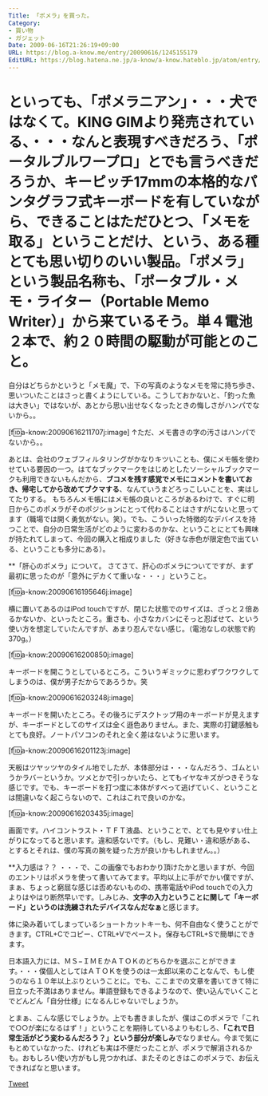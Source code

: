 ```yaml
---
Title: 「ポメラ」を買った。
Category:
- 買い物
- ガジェット
Date: 2009-06-16T21:26:19+09:00
URL: https://blog.a-know.me/entry/20090616/1245155179
EditURL: https://blog.hatena.ne.jp/a-know/a-know.hateblo.jp/atom/entry/12921228815727980036
---
```


といっても、「ポメラニアン」・・・犬ではなくて。KING GIMより発売されている、・・・なんと表現すべきだろう、「ポータルブルワープロ」とでも言うべきだろうか、キーピッチ17mmの本格的なパンタグラフ式キーボードを有していながら、できることはただひとつ、「メモを取る」ということだけ、という、ある種とても思い切りのいい製品。「ポメラ」という製品名称も、「<span style="font-weight:bold;">ポータブル・メモ・ライター（Portable Memo Writer）</span>」から来ているそう。単４電池２本で、約２０時間の駆動が可能とのこと。
====
自分はどちらかというと「メモ魔」で、下の写真のようなメモを常に持ち歩き、思いついたことはさっと書くようにしている。こうしておかないと、「釣った魚は大きい」ではないが、あとから思い出せなくなったときの悔しさがハンパでないから。。


[f:id:a-know:20090616211707j:image]
↑ただ、メモ書きの字の汚さはハンパでないから。。


あとは、会社のウェブフィルタリングがかなりキツいことも、僕にメモ帳を使わせている要因の一つ。はてなブックマークをはじめとしたソーシャルブックマークも利用できないもんだから、<span style="font-weight:bold;">ブコメを残す感覚でメモにコメントを書いておき、帰宅してから改めてブクマする</span>、なんていうまどろっこしいことを、実はしてたりする。
もちろんメモ帳にはメモ帳の良いところがあるわけで、すぐに明日からこのポメラがそのポジションにとって代わることはさすがにないと思ってます（職場では開く勇気がない。笑）。でも、こういった特徴的なデバイスを持つことで、自分の日常生活がどのように変わるのかな、ということにとても興味が持たれてしまって、今回の購入と相成りました（好きな赤色が限定色で出ている、ということも多分にある）。


**「肝心のポメラ」について。
さてさて、肝心のポメラについてですが、まず最初に思ったのが「意外にデカくて重いな・・・」ということ。

[f:id:a-know:20090616195646j:image]

横に置いてあるのはiPod touchですが、閉じた状態でのサイズは、ざっと２倍あるかないか、といったところ。重さも、小さなカバンにそっと忍ばせて、という使い方を想定していたんですが、あまり忍んでない感じ。（電池なしの状態で約370g。）

[f:id:a-know:20090616200850j:image]

キーボードを開こうとしているところ。こういうギミックに思わずワクワクしてしまうのは、僕が男子だからであろうか。笑

[f:id:a-know:20090616203248j:image]

キーボードを開いたところ。その後ろにデスクトップ用のキーボードが見えますが、キーボードとしてのサイズは全く遜色ありません。また、実際の打鍵感触もとても良好。ノートパソコンのそれと全く差はないように思います。

[f:id:a-know:20090616201123j:image]

天板はツヤッツヤのタイル地でしたが、本体部分は・・・なんだろう、ゴムというかラバーというか。ツメとかで引っかいたら、とてもイヤなキズがつきそうな感じです。でも、キーボードを打つ度に本体がすべって逃げていく、ということは間違いなく起こらないので、これはこれで良いのかな。

[f:id:a-know:20090616203435j:image]

画面です。ハイコントラスト・ＴＦＴ液晶、ということで、とても見やすい仕上がりになってると思います。違和感ないです。（もし、見難い・違和感がある、とするとそれは、僕の写真の腕を疑った方が良いかもしれません。。）


**入力感は？？
・・・で、この画像でもおわかり頂けたかと思いますが、今回のエントリはポメラを使って書いてみてます。平均以上に手がでかい僕ですが、まぁ、ちょっと窮屈な感じは否めないものの、携帯電話やiPod touchでの入力よりはやはり断然早いです。しみじみ、<span style="font-weight:bold;">文字の入力ということに関して「キーボード」というのは洗練されたデバイスなんだなぁ</span>と感じます。

体に染み着いてしまっているショートカットキーも、何不自由なく使うことができます。CTRL+Cでコピー、CTRL+Vでペースト。保存もCTRL+Sで簡単にできます。

日本語入力には、ＭＳ−ＩＭＥかＡＴＯＫのどちらかを選ぶことができます。・・・僕個人としてはＡＴＯＫを使うのは一太郎以来のことなんで、もし使うのなら１０年以上ぶりということに。でも、ここまでの文章を書いてきて特に目立った不満はありません。単語登録もできるようなので、使い込んでいくことでどんどん「自分仕様」になるんじゃないでしょうか。


とまぁ、こんな感じでしょうか。上でも書きましたが、僕はこのポメラで「これで○○が楽になるはず！」ということを期待しているよりもむしろ、<span style="font-weight:bold;">「これで日常生活がどう変わるんだろう？」という部分が楽しみ</span>でなりません。今まで気にもとめていなかった、けれども実は不便だったことが、ポメラで解消されるかも。おもしろい使い方がもし見つかれば、またそのときはこのポメラで、お伝えできればなと思います。



<a href="http://twitter.com/share" class="twitter-share-button" data-count="horizontal" data-via="a_know" data-related="CDiT_info" data-lang="ja">Tweet</a><script type="text/javascript" src="//platform.twitter.com/widgets.js"></script>


<script src="https://moshi-moshi.moshimo.works/moshimoshi/a_know_blog/20090616-1245155179?title=%E3%80%8C%E3%83%9D%E3%83%A1%E3%83%A9%E3%80%8D%E3%82%92%E8%B2%B7%E3%81%A3%E3%81%9F%E3%80%82"></script>
